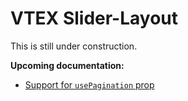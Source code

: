 # VTEX Slider-Layout

This is still under construction.


**Upcoming documentation:**

 - [Support for `usePagination` prop](https://github.com/vtex-apps/slider-layout/pull/1)